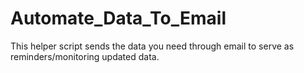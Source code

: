 # Automate_Data_To_Email
This helper script sends the data you need through email to serve as reminders/monitoring updated data.
